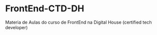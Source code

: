 # FrontEnd-CTD-DH
Materia de Aulas do curso de FrontEnd na Digital House (certified tech developer)
